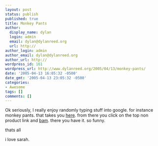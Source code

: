 ```yaml
---
layout: post
status: publish
published: true
title: Monkey Pants
author:
  display_name: dylan
  login: admin
  email: dylan@dylanreed.org
  url: http://
author_login: admin
author_email: dylan@dylanreed.org
author_url: http://
wordpress_id: 161
wordpress_url: http://www.dylanreed.org/2005/04/13/monkey-pants/
date: '2005-04-13 16:05:32 -0500'
date_gmt: '2005-04-13 23:05:32 -0500'
categories:
- Awesome
tags: []
comments: []
---
```

<p>Ok seriously, I really enjoy randomly typing stuff into google. for instance monkey pants. that takes you <a href="http://www.google.com/search?hl=en&lr=&q=monkey+pants&btnG=Search">here</a>. from there you click on the top non product link and <a href="http://archives.cnn.com/2002/US/West/12/19/monkey.pants.reut/">bam</a>. there you have it. so funny.</p>
<p>thats all</p>
<p>i love sarah.</p>
